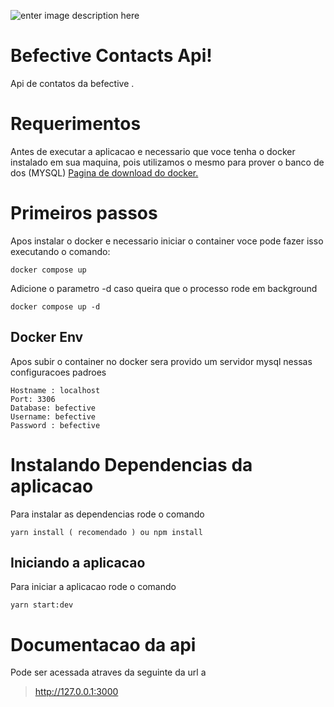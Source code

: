 ![enter image description here](https://scontent.fplu8-1.fna.fbcdn.net/v/t1.18169-9/10306232_578591528948553_5843355773361946303_n.png?_nc_cat=109&ccb=1-5&_nc_sid=09cbfe&_nc_eui2=AeEock17EPNgwzy-EKbWShuLFqDCxxlaPxcWoMLHGVo_F-4Z4gvl0IH19Psga-keg9NpShF6Orn_OHg5_eRPc5jI&_nc_ohc=1945BCRc8V0AX9G9q9D&_nc_ht=scontent.fplu8-1.fna&oh=00_AT9I730XfkHfBDKywcESjX8RCvwCIfuWTcMIij4GFTRNfg&oe=62602755)

# Befective Contacts Api!

Api de contatos da befective .


# Requerimentos

Antes de executar a aplicacao e necessario que voce tenha o docker instalado
em sua maquina, pois utilizamos o mesmo para prover o banco de dos (MYSQL)
[Pagina de download do docker.](https://docs.docker.com/desktop/)

# Primeiros passos

Apos instalar o docker e necessario iniciar o container voce pode fazer isso executando o comando:

    docker compose up 
Adicione o parametro -d caso queira que o processo rode em background

    docker compose up -d

## Docker Env
Apos subir o container no docker sera provido um servidor mysql nessas configuracoes padroes 

    Hostname : localhost
    Port: 3306
    Database: befective
    Username: befective
    Password : befective



# Instalando Dependencias da aplicacao

Para instalar as dependencias rode o comando

    yarn install ( recomendado ) ou npm install

## Iniciando a aplicacao 

Para iniciar a aplicacao rode o comando

    yarn start:dev



# Documentacao da api
Pode ser acessada atraves da seguinte da url a 

> http://127.0.0.1:3000